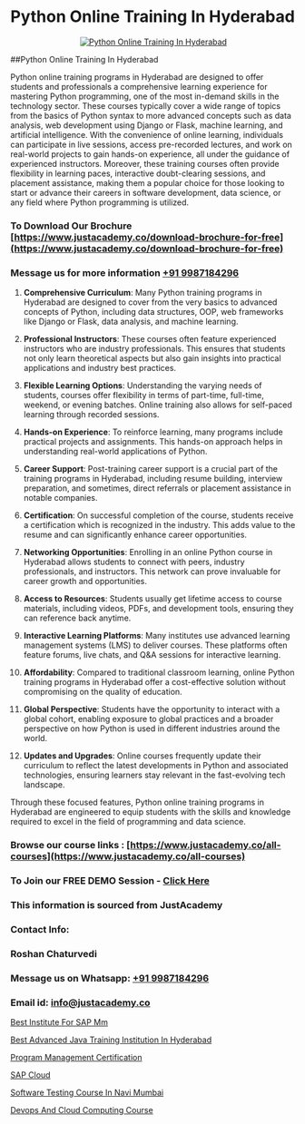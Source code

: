 # Python Online Training In Hyderabad

<p align="center">
  <a href="https://justacademy.co/course-detail/python-training">
    <img src="https://justacademy.co/storage2/course_image/1709713400_course_image.webp" alt="Python Online Training In Hyderabad">
  </a>
</p>
##Python Online Training In Hyderabad

Python online training programs in Hyderabad are designed to offer students and professionals a comprehensive learning experience for mastering Python programming, one of the most in-demand skills in the technology sector. These courses typically cover a wide range of topics from the basics of Python syntax to more advanced concepts such as data analysis, web development using Django or Flask, machine learning, and artificial intelligence. With the convenience of online learning, individuals can participate in live sessions, access pre-recorded lectures, and work on real-world projects to gain hands-on experience, all under the guidance of experienced instructors. Moreover, these training courses often provide flexibility in learning paces, interactive doubt-clearing sessions, and placement assistance, making them a popular choice for those looking to start or advance their careers in software development, data science, or any field where Python programming is utilized.
### To Download Our Brochure [https://www.justacademy.co/download-brochure-for-free](https://www.justacademy.co/download-brochure-for-free)
### Message us for more information [+91 9987184296](https://api.whatsapp.com/send?phone=919987184296)
1) **Comprehensive Curriculum**: Many Python training programs in Hyderabad are designed to cover from the very basics to advanced concepts of Python, including data structures, OOP, web frameworks like Django or Flask, data analysis, and machine learning.

2) **Professional Instructors**: These courses often feature experienced instructors who are industry professionals. This ensures that students not only learn theoretical aspects but also gain insights into practical applications and industry best practices.

3) **Flexible Learning Options**: Understanding the varying needs of students, courses offer flexibility in terms of part-time, full-time, weekend, or evening batches. Online training also allows for self-paced learning through recorded sessions.

4) **Hands-on Experience**: To reinforce learning, many programs include practical projects and assignments. This hands-on approach helps in understanding real-world applications of Python.

5) **Career Support**: Post-training career support is a crucial part of the training programs in Hyderabad, including resume building, interview preparation, and sometimes, direct referrals or placement assistance in notable companies.

6) **Certification**: On successful completion of the course, students receive a certification which is recognized in the industry. This adds value to the resume and can significantly enhance career opportunities.

7) **Networking Opportunities**: Enrolling in an online Python course in Hyderabad allows students to connect with peers, industry professionals, and instructors. This network can prove invaluable for career growth and opportunities.

8) **Access to Resources**: Students usually get lifetime access to course materials, including videos, PDFs, and development tools, ensuring they can reference back anytime.

9) **Interactive Learning Platforms**: Many institutes use advanced learning management systems (LMS) to deliver courses. These platforms often feature forums, live chats, and Q&A sessions for interactive learning.

10) **Affordability**: Compared to traditional classroom learning, online Python training programs in Hyderabad offer a cost-effective solution without compromising on the quality of education.

11) **Global Perspective**: Students have the opportunity to interact with a global cohort, enabling exposure to global practices and a broader perspective on how Python is used in different industries around the world.

12) **Updates and Upgrades**: Online courses frequently update their curriculum to reflect the latest developments in Python and associated technologies, ensuring learners stay relevant in the fast-evolving tech landscape.

Through these focused features, Python online training programs in Hyderabad are engineered to equip students with the skills and knowledge required to excel in the field of programming and data science.

### Browse our course links : [https://www.justacademy.co/all-courses](https://www.justacademy.co/all-courses) 
### To Join our FREE DEMO Session - [Click Here](https://www.justacademy.co/register-for-course-demo)


### This information is sourced from JustAcademy
### Contact Info:
### Roshan Chaturvedi
### Message us on Whatsapp: [+91 9987184296](https://api.whatsapp.com/send?phone=919987184296)
### Email id: [info@justacademy.co](mailto:info@justacademy.co)
                
[Best Institute For SAP Mm](https://www.linkedin.com/pulse/best-instibest-institute-sap-mm-software-training-mountain-view-2ji6f/)

[Best Advanced Java Training Institution In Hyderabad](https://www.linkedin.com/pulse/best-advanced-java-training-institution-hyderabad-dfryf?trackingId=iheZBM05Zr7RsYjg8leW1g%3D%3D&lipi=urn%3Ali%3Apage%3Ad_flagship3_company_admin%3BNvzTf3fnQO%2BVBqBGA8b0%2Bw%3D%3D)

[Program Management Certification](https://medium.com/@negishivu99/program-management-certification-b349cb36fbb6)

[SAP Cloud](https://medium.com/@kamblerajas684/sap-cloud-fac0fcac9dff)

[Software Testing Course In Navi Mumbai](https://justacademyin.github.io/justacademy/software-testing-course-in-navi-mumbai)

[Devops And Cloud Computing Course](https://justacademyin.github.io/justacademy/devops-and-cloud-computing-course)

